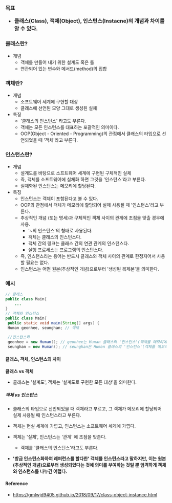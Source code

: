 <h3>목표

- 클래스(Class), 객체(Object), 인스턴스(Instacne)의 개념과 차이를 알 수 있다.



### **클래스란?**

- 개념
   - 객체를 만들어 내기 위한 설계도 혹은 틀
   - 연관되어 있는 변수와 메서드(method)의 집합

### **객체란?**

* 개념
  -  소프트웨어 세계에 구현할 대상
  -  클래스에 선언된 모양 그대로 생성된 실체
* 특징
  - '클래스의 인스턴스' 라고도 부른다.
  - 객체는 모든 인스턴스를 대표하는 포괄적인 의미이다.
  - OOP(Object -  Oriented -  Programming)의 관점에서 클래스의 타입으로 선언되었을 때 
    '객체'라고 부른다.

### **인스턴스란?**

* 개념
  -   설계도를 바탕으로 소프트웨어 세계에 구현된 구체적인 실체
     -   즉, 객체를 소프트웨어에 실체화 하면 그것을 '인스턴스'라고 부른다.
     -   실체화된 인스턴스는 메모리에 할당된다.
* 특징
  -  인스턴스는 객체이 포함된다고 볼 수 있다.
  -  OOP의 관점에서 객체가 메모리에 할당되어 실제 사용될 때 '인스턴스'라고 부른다.
  -  추상적인 개념 (또는 명세)과 구체적인 객체 사이의 관계에 초점을 맞출 경우에 사용.
      -   '~의 인스턴스'의 형태로 사용된다.
      -  객체는 클래스의 인스턴스다.
      -  객체 간의 링크는 클래스 간의 연관 관계의 인스턴스다.
      -  실행 프로세스는 프로그램의 인스턴스다.
  -  즉, 인스턴스라는 용어는 반드시 클래스와 객체 사이의 관계로 한정지어서 사용할 필요는 없다.
  -  인스턴스는 어떤 원본(추상적인 개념)으로부터 '생성된 복제본'을 의미한다.

### **예시**

```java
// 클래스
public class Main{
	...
}
// 객체와 인스턴스
public class Main{
 public static void main(String[] args) {
 Human geonhee, seunghan; // 객체
 
 //인스턴스화
 geonhee = new Human(); // geonhee는 Human 클래스의 '인스턴스'(객체를 메모리에 할당)
 seunghan = new Human(); // seunghan은 Human 클래스의 '인스턴스'(객체를 메모리에 할당)

```

#### **클래스, 객체, 인스턴스의 차이**

**클래스 vs 객체**

- 클래스는 '설계도', 객체는 '설계도로 구현한 모든 대상'을 의미한다.

##### **객체 vs 인스턴스**

- 클래스의 타입으로 선언되었을 때 객체라고 부르고, 그 객체가 메모리에 할당되어 실제 사용될 때 인스턴스라고 부른다.
- 객체는 현실 세계에 가깝고, 인스턴스는 소프트웨어 세게에 가깝다.
- 객체는 '실체', 인스턴스는 '관계' 에 초점을 맞춘다.
  - 객체를 '클래스의 인스턴스'라고도 부른다.

- **'방금 인스턴스화하여 레퍼런스를 할다한' 객체를 인스턴스라고 말하지만, 이는 원본(추상적인 개념)으로부터 생성되었다는 것에 의미를 부여하는 것일 뿐 엄격하게 객체와 인스턴스를 나누긴 어렵다.**



#### **Reference**

- https://gmlwjd9405.github.io/2018/09/17/class-object-instance.html
